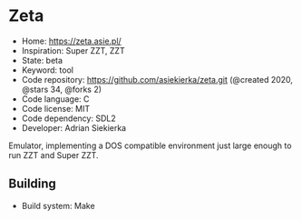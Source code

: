 # Zeta

- Home: https://zeta.asie.pl/
- Inspiration: Super ZZT, ZZT
- State: beta
- Keyword: tool
- Code repository: https://github.com/asiekierka/zeta.git (@created 2020, @stars 34, @forks 2)
- Code language: C
- Code license: MIT
- Code dependency: SDL2
- Developer: Adrian Siekierka

Emulator, implementing a DOS compatible environment just large enough to run ZZT and Super ZZT.

## Building

- Build system: Make
